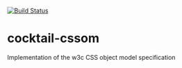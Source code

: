 [![Build Status](https://travis-ci.org/haxecocktail/cocktail-cssom.svg)](https://travis-ci.org/haxecocktail/cocktail-cssom)

cocktail-cssom
==============

Implementation of the w3c CSS object model specification
